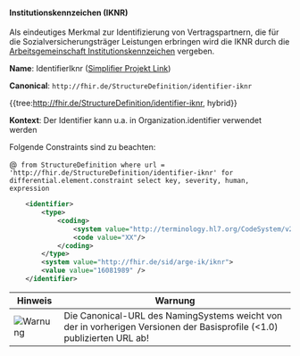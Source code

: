 #### Institutionskennzeichen (IKNR)

Als eindeutiges Merkmal zur Identifizierung von Vertragspartnern, die für die Sozialversicherungsträger Leistungen erbringen wird die IKNR durch die [Arbeitsgemeinschaft Institutionskennzeichen](https://www.dguv.de/arge-ik/index.jsp) vergeben. 

**Name**: IdentifierIknr ([Simplifier Projekt Link](https://simplifier.net/resolve?canonical=http://fhir.de/StructureDefinition/identifier-iknr&scope=de.basisprofil.r4@1.5.0-ballot))

**Canonical**: `http://fhir.de/StructureDefinition/identifier-iknr`

{{tree:http://fhir.de/StructureDefinition/identifier-iknr, hybrid}}

**Kontext**: Der Identifier kann u.a. in Organization.identifier verwendet werden

Folgende Constraints sind zu beachten:

@``` from StructureDefinition where url = 'http://fhir.de/StructureDefinition/identifier-iknr' for differential.element.constraint select key, severity, human, expression```

```xml
    <identifier>
        <type>
            <coding>
                <system value="http://terminology.hl7.org/CodeSystem/v2-0203"/>
                <code value="XX"/>
            </coding>
        </type>
        <system value="http://fhir.de/sid/arge-ik/iknr">
        <value value="16081989" />
    </identifier>
```

| Hinweis | Warnung |
|---------|---------------------|
|![Warnung](https://wiki.hl7.de/images/thumb/Attention_icon.svg/100px-Attention_icon.svg.png)| Die Canonical-URL des NamingSystems weicht von der in vorherigen Versionen der Basisprofile (<1.0) publizierten URL ab! |